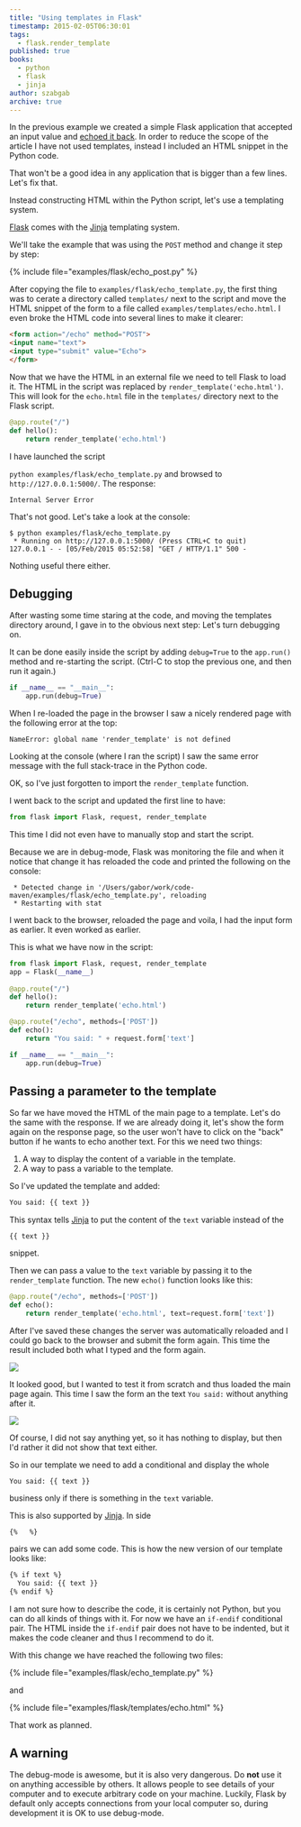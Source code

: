 ```yaml
---
title: "Using templates in Flask"
timestamp: 2015-02-05T06:30:01
tags:
  - flask.render_template
published: true
books:
  - python
  - flask
  - jinja
author: szabgab
archive: true
---
```



In the previous example we created a simple Flask application that accepted an input value
and [echoed it back](/echo-with-flask-and-python). In order to reduce the scope of the
article I have not used templates, instead I included an HTML snippet in the Python code.

That won't be a good idea in any application that is bigger than a few lines. Let's fix that.

Instead constructing HTML within the Python script, let's use a templating system.


[Flask](http://flask.pocoo.org/) comes with the [Jinja](http://jinja.pocoo.org/)
templating system.

We'll take the example that was using the `POST` method and change it step by step:

{% include file="examples/flask/echo_post.py" %}


After copying the file to `examples/flask/echo_template.py`,
the first thing was to cerate a directory called `templates/` next to the script and move
the HTML snippet of the form to a file called `examples/templates/echo.html`. I even
broke the HTML code into several lines to make it clearer:

```html
<form action="/echo" method="POST">
<input name="text">
<input type="submit" value="Echo">
</form>
```

Now that we have the HTML in an external file we need to tell Flask to load it. The HTML in the
script was replaced by `render_template('echo.html')`. This will look for the `echo.html`
file in the `templates/` directory next to the Flask script.


```python
@app.route("/")
def hello():
    return render_template('echo.html')
```

I have launched the script

`python examples/flask/echo_template.py` and browsed to `http://127.0.0.1:5000/`.
The response:

`Internal Server Error`

That's not good. Let's take a look at the console:

```
$ python examples/flask/echo_template.py 
 * Running on http://127.0.0.1:5000/ (Press CTRL+C to quit)
127.0.0.1 - - [05/Feb/2015 05:52:58] "GET / HTTP/1.1" 500 -
```

Nothing useful there either.

## Debugging

After wasting some time staring at the code, and moving the templates directory around,
I gave in to the obvious next step: Let's turn debugging on.

It can be done easily inside the script by adding `debug=True` to the `app.run()`
method and re-starting the script. (Ctrl-C to stop the previous one, and then run it again.)

```python
if __name__ == "__main__":
    app.run(debug=True)
```

When I re-loaded the page in the browser I saw a nicely rendered page with the following error at the top:

```
NameError: global name 'render_template' is not defined
```

Looking at the console (where I ran the script) I saw the same error message with the full stack-trace in the Python code.

OK, so I've just forgotten to import the `render_template` function.

I went back to the script and updated the first line to have:

```python
from flask import Flask, request, render_template
```

This time I did not even have to manually stop and start the script.

Because we are in debug-mode, Flask was monitoring the file and when it notice that change it has
reloaded the code and printed the following on the console:

```
 * Detected change in '/Users/gabor/work/code-maven/examples/flask/echo_template.py', reloading
 * Restarting with stat
```

I went back to the browser, reloaded the page and voila, I had the input form as earlier. It even worked as earlier.

This is what we have now in the script:

```python
from flask import Flask, request, render_template
app = Flask(__name__)
 
@app.route("/")
def hello():
    return render_template('echo.html')

@app.route("/echo", methods=['POST'])
def echo(): 
    return "You said: " + request.form['text']

if __name__ == "__main__":
    app.run(debug=True)
```


## Passing a parameter to the template

So far we have moved the HTML of the main page to a template. Let's do the same with the response.
If we are already doing it, let's show the form again on the response page, so the user won't have to click
on the "back" button if he wants to echo another text. For this we need two things:

<ol>
  <li>A way to display the content of a variable in the template.</li>
  <li>A way to pass a variable to the template.</li>
</ol>

So I've updated the template and added:

```html
You said: {{ text }}
```

This syntax tells [Jinja](http://jinja.pocoo.org/) to put the content of the `text`
variable instead of the

```
{{ text }}
```

snippet.

Then we can pass a value to the `text` variable by passing it to the `render_template` function.
The new `echo()` function looks like this:

```python
@app.route("/echo", methods=['POST'])
def echo(): 
    return render_template('echo.html', text=request.form['text'])
```

After I've saved these changes the server was automatically reloaded and I could go back to the
browser and submit the form again. This time the result included both what I typed and the form again.

<img src="/img/flask_echo_with_form.png" />

It looked good, but I wanted to test it from scratch and thus loaded the main page again. This time I saw
the form an the text `You said:` without anything after it.

<img src="/img/flask_echo_form.png" />

Of course, I did not say anything yet, so it has nothing to display, but then I'd rather it did not show
that text either.

So in our template we need to add a conditional and display the whole

```
You said: {{ text }}
```

business only if there is something in the `text` variable.

This is also supported by [Jinja](http://jinja.pocoo.org/). In side

```
{%   %}
```

pairs we can add some code. This is how the new version of our template looks like:

```html
{% if text %}
  You said: {{ text }}
{% endif %}
```

I am not sure how to describe the code, it is certainly not Python, but you can do all kinds of things with it.
For now we have an `if-endif` conditional pair.
The HTML inside the `if-endif` pair does not have to be indented, but it makes the code cleaner
and thus I recommend to do it.

With this change we have reached the following two files:

{% include file="examples/flask/echo_template.py" %}

and

{% include file="examples/flask/templates/echo.html" %}

That work as planned.

## A warning

The debug-mode is awesome, but it is also very dangerous. Do <b>not</b> use it on anything accessible
by others. It allows people to see details of your computer and to execute arbitrary code on your machine.
Luckily, Flask by default only accepts connections from your local computer so, during development
it is OK to use debug-mode.

